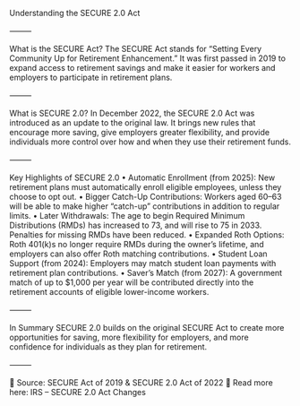 Understanding the SECURE 2.0 Act

⸻

What is the SECURE Act?
The SECURE Act stands for “Setting Every Community Up for Retirement Enhancement.” It was first passed in 2019 to expand access to retirement savings and make it easier for workers and employers to participate in retirement plans.

⸻

What is SECURE 2.0?
In December 2022, the SECURE 2.0 Act was introduced as an update to the original law. It brings new rules that encourage more saving, give employers greater flexibility, and provide individuals more control over how and when they use their retirement funds.

⸻

Key Highlights of SECURE 2.0
	•	Automatic Enrollment (from 2025): New retirement plans must automatically enroll eligible employees, unless they choose to opt out.
	•	Bigger Catch-Up Contributions: Workers aged 60–63 will be able to make higher “catch-up” contributions in addition to regular limits.
	•	Later Withdrawals: The age to begin Required Minimum Distributions (RMDs) has increased to 73, and will rise to 75 in 2033. Penalties for missing RMDs have been reduced.
	•	Expanded Roth Options: Roth 401(k)s no longer require RMDs during the owner’s lifetime, and employers can also offer Roth matching contributions.
	•	Student Loan Support (from 2024): Employers may match student loan payments with retirement plan contributions.
	•	Saver’s Match (from 2027): A government match of up to $1,000 per year will be contributed directly into the retirement accounts of eligible lower-income workers.

⸻

In Summary
SECURE 2.0 builds on the original SECURE Act to create more opportunities for saving, more flexibility for employers, and more confidence for individuals as they plan for retirement.

⸻

📌 Source: SECURE Act of 2019 & SECURE 2.0 Act of 2022
🔗 Read more here: IRS – SECURE 2.0 Act Changes



